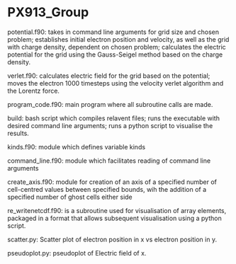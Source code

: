 # PX913_Group

potential.f90: takes in command line arguments for grid size and chosen problem; establishes initial electron position and velocity, as well as the grid with charge density, dependent on chosen problem; calculates the electric potential for the grid using the Gauss-Seigel method based on the charge density.  
  
verlet.f90: calculates electric field for the grid based on the potential; moves the electron 1000 timesteps using the velocity verlet algorithm and the Lorentz force.  
  
program_code.f90: main program where all subroutine calls are made.  
  
build: bash script which compiles relavent files; runs the executable with desired command line arguments; runs a python script to visualise the results.  
  
kinds.f90: module which defines variable kinds  
  
command_line.f90: module which facilitates reading of command line arguments  
  
create_axis.f90: module for creation of an axis of a specified number of cell-centred values between specified bounds, wih the addition of a specified number of ghost cells either side

re_writenetcdf.f90: is a subroutine used for visualisation of array elements, packaged in a format that allows subsequent visualisation using a python script. 

scatter.py: Scatter plot of electron position in x vs electron position in y.

pseudoplot.py: pseudoplot of Electric field of x.
